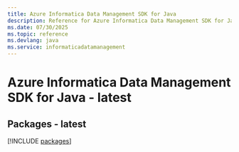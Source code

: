 ```yaml
---
title: Azure Informatica Data Management SDK for Java
description: Reference for Azure Informatica Data Management SDK for Java
ms.date: 07/30/2025
ms.topic: reference
ms.devlang: java
ms.service: informaticadatamanagement
---
```

# Azure Informatica Data Management SDK for Java - latest
## Packages - latest
[!INCLUDE [packages](informatica-data-management-index.md)]